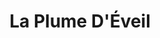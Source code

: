 ---
title: "La Plume D'Éveil"
description: "Achieve your goals with more speed, ease and pleasure by partnering with a professional like Sebastian Assaf."

cta_link: '#'
cta_text: Book a call

heading1: Revive. Restore. Reclaim.
subheading1: Discover the real you.
subhaeding2: Physical, emotional, spiritual - human beings, adults and children alike, are whole creatures, and pain or trauma in one area affects all the rest. Find physical relaxation, emotional stability, and peace of mind through energy work and massage. Step away from the stresses of life, decompress, and find a positive new perspective on your life. 

about_heading: About
about_bio: "Vicky's mission is to help people of all ages discover their own rest and renewal. She knows what it's like to feel defeated, hopeless, depleted, but she's here to tell you that you can get out it. Life is full of difficult paths and it's essential to share the experience with others - because even in a wordless connection, you can find restoration and the ability to heal.<br><br>Her journey began after the birth of her second child and the onset of deep depression. After a long dark struggle, she decided medication and a psychologist weren't going to give her the answers and results she needed. The discovery of numerology and reiki offered her a light at the end of the tunnel. Finally she had the tools she needed to rediscover her purpose and find hope.<br><br>Reiki is what makes Vicky passionate about life. It helps her find a centered balance and joy. Vicky has been practicing energy work for 5 years and is currently pursuing Level 4 training.<br><br> Numerology answered all her questions: why am I the way I am? Why did I have to go through what I did? It offered her the missing puzzle piece to feel complete; it helped her accept herself.<br><br>"

numerology_heading: Numerology
numerology_desc: "Why are you here on this planet? What is your mission? Numerology can help you find the answers to the big questions. Book a reading to help you find clarity, understanding, and peace of mind. <br><br>
Get in touch and fill out a questionnaire today. Each session runs between 60-90 minutes. Pick a live or recorded session - your choice!"

reiki_heading: Reiki Sessions
reiki_desc: "If you're looking for stress relief, then an in-person reiki session is just the thing for you. When you're so stressed and focused on getting work done all the time, it's a real struggle to truly disconnect and find a moment for yourself. Reconnect on a physical, emotional, and spiritual level with the help of drums, incense, candles, and essential oils for holistic help and pain relief. <br><br>Book an appointment for a 75 minute relaxation session personalized to your needs."

massage_heading: Metamorphic massage
massage_desc: Relax with a 90-minute energy session with a unique twist. You'll enjoy a special 15-minute foot spa (with bath salts from a local essential oil company) followed by a hands and head massage. The session focuses on finding spiritual energy and concludes with an oracle card reading. 

access_heading: Access Bar
access_desc: It's easy to program your mind with negative thought patterns because of a hurtful encounter or discouraging words. This 45-50 minute energy session focuses on removing harmful thought blockages through fingertip acupuncture and touchpoints on the head. Reprogram your mind to be the person who you want to be. 

contact_heading: Contact
contact_desc: "Connect with me. Tell me your story. What do you need and how can I help?<br><br>
Interested in a mixture of sessions? Inter-combine any session and receive a special rebate.<br><br>Book an Appointment today."
---